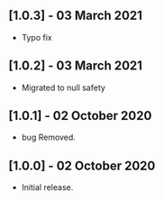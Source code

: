 ## [1.0.3] - 03 March 2021
* Typo fix
## [1.0.2] - 03 March 2021
* Migrated to null safety
## [1.0.1] - 02 October 2020

* bug Removed.

## [1.0.0] - 02 October 2020

* Initial release.

